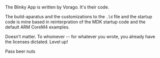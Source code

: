 The Blinky App is written by Vorago.  It's their code.

The build-aparatus and the customizations to the `.ld` file and the startup code is mine based in reinterpration of
the MDK startup code and the default ARM CoreM4 examples.

Doesn't matter.  To whomever -- for whatever you wrote, you already have the licenses dictated.  Level up!

Pass beer nuts

